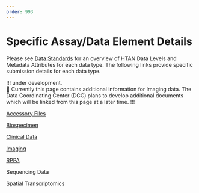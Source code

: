 ```yaml
---
order: 993
---
```


# Specific Assay/Data Element Details

Please see [Data Standards](https://data.humantumoratlas.org/standards) for an overview of HTAN Data Levels and Metadata Attributes for each data type. The following links provide specific submission details for each data type.  

!!! under development.  
:construction: Currently this page contains additional information for Imaging data.  The Data Coordinating Center (DCC) plans to develop additional documents which will be linked from this page at a later time.
!!!

[Accessory Files](https://docs.google.com/document/d/1c7WPfgOpjd8B44LDccuR4quwrVXg3yhGQlbQ6Bp4p7Q/edit?usp=sharing)

[Biospecimen](https://docs.google.com/document/d/1uywrFE7dioO5o6OXRxBrG6HMDM1-eepDN43qEPVLOD0/edit?usp=sharing)

[Clinical Data](https://docs.google.com/document/d/10rNmhdoQLA25dIbK6yEybB0hyeSsV90fRjDtVY3x8M0/edit?usp=sharing)

[Imaging](https://docs.google.com/document/d/1iNicigsSytekEQLkmeNJd2NOJ9VTKzBDfYj3BmvGcro/edit#heading=h.b6j67xcu50c2)

[RPPA](https://docs.google.com/document/d/1UznHRELT6TlPa7vtgCKKeDZ1jeAhAhdRjuBRmzu-Oss/edit?usp=sharing)

Sequencing Data

Spatial Transcriptomics


